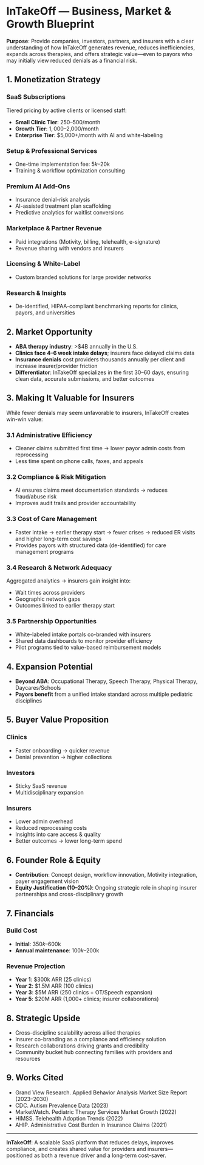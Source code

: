 # InTakeOff — Business, Market & Growth Blueprint

**Purpose**: Provide companies, investors, partners, and insurers with a clear understanding of how InTakeOff generates revenue, reduces inefficiencies, expands across therapies, and offers strategic value—even to payors who may initially view reduced denials as a financial risk.

## 1. Monetization Strategy

### SaaS Subscriptions
Tiered pricing by active clients or licensed staff:

- **Small Clinic Tier**: $250–$500/month
- **Growth Tier**: $1,000–$2,000/month  
- **Enterprise Tier**: $5,000+/month with AI and white-labeling

### Setup & Professional Services
- One-time implementation fee: $5k–$20k
- Training & workflow optimization consulting

### Premium AI Add-Ons
- Insurance denial-risk analysis
- AI-assisted treatment plan scaffolding
- Predictive analytics for waitlist conversions

### Marketplace & Partner Revenue
- Paid integrations (Motivity, billing, telehealth, e-signature)
- Revenue sharing with vendors and insurers

### Licensing & White-Label
- Custom branded solutions for large provider networks

### Research & Insights
- De-identified, HIPAA-compliant benchmarking reports for clinics, payors, and universities

## 2. Market Opportunity

- **ABA therapy industry**: >$4B annually in the U.S.
- **Clinics face 4–6 week intake delays**; insurers face delayed claims data
- **Insurance denials** cost providers thousands annually per client and increase insurer/provider friction
- **Differentiator**: InTakeOff specializes in the first 30–60 days, ensuring clean data, accurate submissions, and better outcomes

## 3. Making It Valuable for Insurers

While fewer denials may seem unfavorable to insurers, InTakeOff creates win-win value:

### 3.1 Administrative Efficiency
- Cleaner claims submitted first time → lower payor admin costs from reprocessing
- Less time spent on phone calls, faxes, and appeals

### 3.2 Compliance & Risk Mitigation
- AI ensures claims meet documentation standards → reduces fraud/abuse risk
- Improves audit trails and provider accountability

### 3.3 Cost of Care Management
- Faster intake → earlier therapy start → fewer crises → reduced ER visits and higher long-term cost savings
- Provides payors with structured data (de-identified) for care management programs

### 3.4 Research & Network Adequacy
Aggregated analytics → insurers gain insight into:
- Wait times across providers
- Geographic network gaps
- Outcomes linked to earlier therapy start

### 3.5 Partnership Opportunities
- White-labeled intake portals co-branded with insurers
- Shared data dashboards to monitor provider efficiency
- Pilot programs tied to value-based reimbursement models

## 4. Expansion Potential

- **Beyond ABA**: Occupational Therapy, Speech Therapy, Physical Therapy, Daycares/Schools
- **Payors benefit** from a unified intake standard across multiple pediatric disciplines

## 5. Buyer Value Proposition

### Clinics
- Faster onboarding → quicker revenue
- Denial prevention → higher collections

### Investors
- Sticky SaaS revenue
- Multidisciplinary expansion

### Insurers
- Lower admin overhead
- Reduced reprocessing costs
- Insights into care access & quality
- Better outcomes → lower long-term spend

## 6. Founder Role & Equity

- **Contribution**: Concept design, workflow innovation, Motivity integration, payer engagement vision
- **Equity Justification (10–20%)**: Ongoing strategic role in shaping insurer partnerships and cross-disciplinary growth

## 7. Financials

### Build Cost
- **Initial**: $350k–$600k
- **Annual maintenance**: $100k–$200k

### Revenue Projection
- **Year 1**: $300k ARR (25 clinics)
- **Year 2**: $1.5M ARR (100 clinics)
- **Year 3**: $5M ARR (250 clinics + OT/Speech expansion)
- **Year 5**: $20M ARR (1,000+ clinics; insurer collaborations)

## 8. Strategic Upside

- Cross-discipline scalability across allied therapies
- Insurer co-branding as a compliance and efficiency solution
- Research collaborations driving grants and credibility
- Community bucket hub connecting families with providers and resources

## 9. Works Cited

- Grand View Research. Applied Behavior Analysis Market Size Report (2023–2030)
- CDC. Autism Prevalence Data (2023)
- MarketWatch. Pediatric Therapy Services Market Growth (2022)
- HIMSS. Telehealth Adoption Trends (2022)
- AHIP. Administrative Cost Burden in Insurance Claims (2021)

---

**InTakeOff**: A scalable SaaS platform that reduces delays, improves compliance, and creates shared value for providers and insurers—positioned as both a revenue driver and a long-term cost-saver.